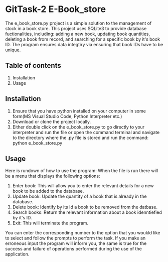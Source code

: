 # GitTask-2 E-Book_store

The e_book_store.py project is a simple solution to the management of stock in a book store. This project uses SQLite3 to provide database fuctionalities, including: adding a new book, updating book quantities, deleting a book from record, and searching for a specific book by it's book ID. The program ensures data integtiry via ensuring that book IDs have to be unique.

## Table of contents
1. Installation
2. Usage

## Installation
1. Ensure that you have python installed on your computer in some form(MS Visual Studio Code, Python Interpreter etc.)
2. Download or clone the project locally.
3. Either double click on the e_book_store.py to go directly to your interpreter and run the file or open the command terminal and navigate to the directory where the .py file is stored and run the command: python e_book_store.py

## Usage

Here is rundown of how to use the program:
When the file is run there will be a menu that displays the following options:
1. Enter book: This will allow you to enter the relevant details for a new book to be added to the database.
2. Update book: Update the quantity of a book that is already in the database.   
3. Delete book: Identify by its Id a book to be removed from the datbase.
4. Search books: Return the relevant information about a book idenntiefied by it's ID.
0. Exit: This will terminate the program.

You can enter the corresponding number to the option that you woukld like to select and follow the prompts to perform the task.
If you make an erroneous input the program will inform you, the same is true for the success and failure of operations performed during the use of the application.
